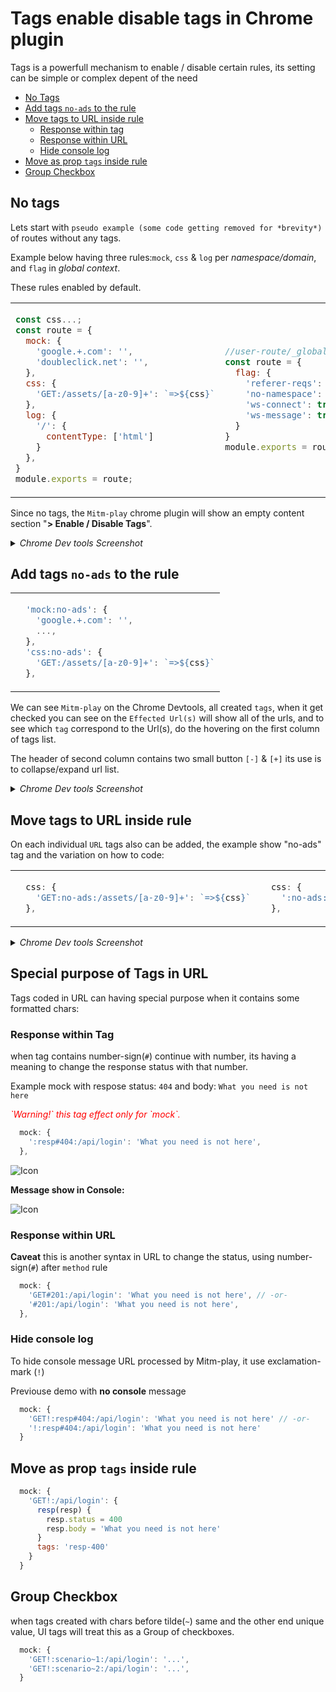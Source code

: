 # Tags enable disable tags in Chrome plugin

Tags is a powerfull mechanism to enable / disable certain rules, its setting can be simple or complex depent of the need 

* [No Tags](#no-tags)
* [Add tags `no-ads` to the rule](#add-tags-no-ads-to-the-rule)
* [Move tags to URL inside rule](#move-tags-to-url-inside-rule)
  * [Response within tag](#response-within-tag)
  * [Response within URL](#response-within-url)
  * [Hide console log](#hide-console-log)
* [Move as prop `tags` inside rule](#move-as-prop-tags-inside-rule)
* [Group Checkbox](#group-checkbox)

## No tags

Lets start with `pseudo example (some code getting removed for *brevity*)` of routes without any tags.

Example below having three rules:`mock`, `css` & `log` per _namespace/domain_, and `flag` in _global context_.

These rules enabled by default.

<table>
<tr><td>

```js
const css...;
const route = {
  mock: {
    'google.+.com': '',
    'doubleclick.net': '',
  },
  css: { 
    'GET:/assets/[a-z0-9]+': `=>${css}`
  },
  log: {
    '/': {
      contentType: ['html']
    }
  },
}
module.exports = route;
```

</td><td>

```js
//user-route/_global_/index.js
const route = {
  flag: {
    'referer-reqs': false,
    'no-namespace': false,
    'ws-connect': true,
    'ws-message': true,
  }
}
module.exports = route;
```

</td></tr>
</table>

Since no tags, the `Mitm-play` chrome plugin will show an empty content section "**> Enable / Disable Tags**".

<details><summary><i>Chrome Dev tools Screenshot</i></summary>

![Icon](./tags/01.no-tags.png 'url-match:att width=520px')

</details>

## Add tags `no-ads` to the rule

<table>
<tr><td>

```js
  'mock:no-ads': {
    'google.+.com': '',
    ...,
  },
  'css:no-ads': { 
    'GET:/assets/[a-z0-9]+': `=>${css}`
  },
```

</td></tr>
</table>

We can see `Mitm-play` on the Chrome Devtools, all created `tags`, when it get checked you can see on the `Effected Url(s)` will show all of the urls, and to see which `tag` correspond to the Url(s), do the hovering on the first column of tags list.

The header of second column contains two small button `[-]` & `[+]` its use is to collapse/expand url list. 

<details><summary><i>Chrome Dev tools Screenshot</i></summary>

`Tags in all rules are checked.`

![Icon](./tags/02.no-ads-all-checked.png '02.no-ads-all-checked:att width=520px')

`Tag in css rule is checked.`

![Icon](./tags/02.no-ads-css-checked.png '02.no-ads-css-checked:att width=520px')

`Expand related URL under each tags` by clicking `[+]`.

![Icon](./tags/02.no-ads-css-expanded.png '02.no-ads-css-expanded:att width=520px')

</details>

## Move tags to URL inside rule
On each individual `URL` tags also can be added, the example show "no-ads" tag and the variation on how to code:  
<table>
<tr><td>

```js
  css: { 
    'GET:no-ads:/assets/[a-z0-9]+': `=>${css}`
  },
```
</td><td>

```js
  css: { 
    ':no-ads:/assets/[a-z0-9]+': `=>${css}`
  },
```
</td></tr>
</table>


<details><summary><i>Chrome Dev tools Screenshot</i></summary>

`Move cursor to the first column` to `hilight` which __URL effected__

![Icon](./tags/03.no-ads-tag-in-url.png '03.no-ads-tag-in-url:att width=530px')

</details>

## Special purpose of Tags in URL 
Tags coded in URL can having special purpose when it contains some formatted chars:

### __Response within Tag__
when tag contains number-sign(`#`) continue with number, its having a meaning to change the response status with that number.

Example mock with respose status: `404` and body: `What you need is not here`

<span style="color: red; font-style: italic;">
`Warning!` this tag effect only for `mock`.
</span>

```js
  mock: { 
    ':resp#404:/api/login': 'What you need is not here',
  },
```

![Icon](./tags/04.mock-with-404-1.png '04.mock-with-404:att width=530px')

__Message show in Console:__

![Icon](./tags/04.mock-with-404-2.png '04.mock-with-404:att width=530px')

### __Response within URL__
**Caveat** this is another syntax in URL to change the status, using number-sign(`#`) after `method` rule
```js
  mock: { 
    'GET#201:/api/login': 'What you need is not here', // -or-
    '#201:/api/login': 'What you need is not here',
  },
```

### __Hide console log__
To hide console message URL processed by Mitm-play, it use exclamation-mark (`!`) 

Previouse demo with __no console__ message
```js
  mock: {
    'GET!:resp#404:/api/login': 'What you need is not here' // -or-
    '!:resp#404:/api/login': 'What you need is not here'
  }
```
## Move as prop `tags` inside rule

```js
  mock: {
    'GET!:/api/login': {
      resp(resp) {
        resp.status = 400
        resp.body = 'What you need is not here'
      }
      tags: 'resp-400'
    }
  }
```

## Group Checkbox
when tags created with chars before tilde(`~`) same and the other end unique value, UI tags will treat this as a Group of checkboxes.
```js
  mock: {
    'GET!:scenario~1:/api/login': '...', 
    'GET!:scenario~2:/api/login': '...', 
  }
```